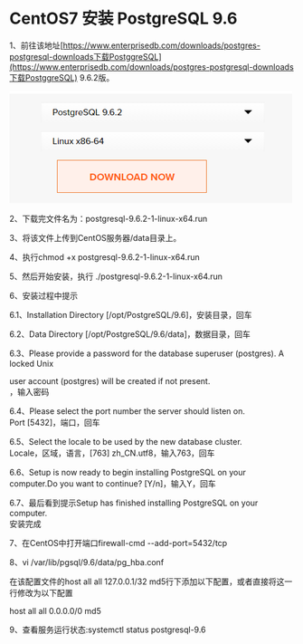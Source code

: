 # CentOS7 安装 PostgreSQL 9.6

1、前往该地址[https://www.enterprisedb.com/downloads/postgres-postgresql-downloads下载PostggreSQL](https://www.enterprisedb.com/downloads/postgres-postgresql-downloads下载PostggreSQL) 9.6.2版。

![](/assets/postgresql9.6下载界面.jpg)



2、下载完文件名为：postgresql-9.6.2-1-linux-x64.run

3、将该文件上传到CentOS服务器/data目录上。

4、执行chmod +x postgresql-9.6.2-1-linux-x64.run

5、然后开始安装，执行 ./postgresql-9.6.2-1-linux-x64.run

6、安装过程中提示

6.1、Installation Directory \[/opt/PostgreSQL/9.6\]，安装目录，回车

6.2、Data Directory \[/opt/PostgreSQL/9.6/data\]，数据目录，回车

6.3、Please provide a password for the database superuser \(postgres\). A locked Unix

user account \(postgres\) will be created if not present.  
，输入密码

6.4、Please select the port number the server should listen on.  
Port \[5432\]，端口，回车

6.5、Select the locale to be used by the new database cluster.  
Locale，区域，语言，\[763\] zh\_CN.utf8，输入763，回车

6.6、Setup is now ready to begin installing PostgreSQL on your computer.Do you want to continue? \[Y/n\]，输入Y，回车

6.7、最后看到提示Setup has finished installing PostgreSQL on your computer.  
安装完成

7、在CentOS中打开端口firewall-cmd --add-port=5432/tcp

8、vi /var/lib/pgsql/9.6/data/pg\_hba.conf

在该配置文件的host all all 127.0.0.1/32 md5行下添加以下配置，或者直接将这一行修改为以下配置

host    all    all    0.0.0.0/0    md5

9、查看服务运行状态:systemctl status postgresql-9.6

